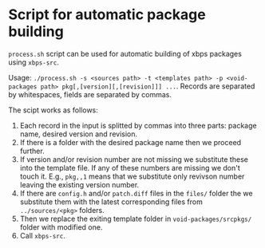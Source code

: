 # Script for automatic package building

`process.sh` script can be used for automatic building of xbps packages using `xbps-src`.

Usage: `./process.sh -s <sources path> -t <templates path> -p <void-packages path> pkg[,[version][,[revision]]] ...`. Records are separated by whitespaces, fields are separated by commas.

The scipt works as follows:

1. Each record in the input is splitted by commas into three parts: package name, desired version and revision.
2. If there is a folder with the desired package name then we proceed further.
3. If version and/or revision number are not missing we substitute these into the template file. If any of these numbers are missing we don't touch it. E.g., `pkg,,1` means that we substitute only revivson number leaving the existing version number.
4. If there are `config.h` and/or `patch.diff` files in the `files/` folder the we substitute them with the latest corresponding files from `../sources/<pkg>` folders.
5. Then we replace the exiting template folder in `void-packages/srcpkgs/` folder with modified one.
6. Call `xbps-src`.

